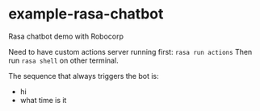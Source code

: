 # example-rasa-chatbot
Rasa chatbot demo with Robocorp

Need to have custom actions server running first: `rasa run actions`
Then run `rasa shell` on other terminal.

The sequence that always triggers the bot is:
- hi
- what time is it
